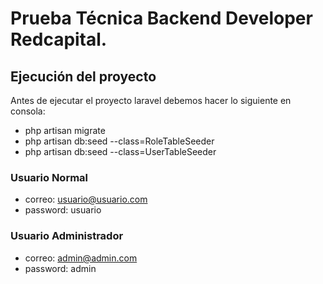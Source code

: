 # Prueba Técnica Backend Developer Redcapital.

## Ejecución del proyecto

Antes de ejecutar el proyecto laravel debemos hacer lo siguiente en consola:

- php artisan migrate
- php artisan db:seed --class=RoleTableSeeder
- php artisan db:seed --class=UserTableSeeder

### Usuario Normal
- correo: usuario@usuario.com
- password: usuario

### Usuario Administrador
- correo: admin@admin.com
- password: admin

